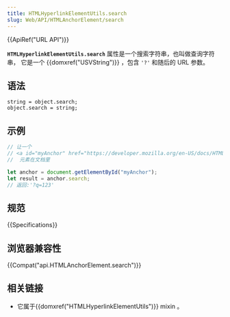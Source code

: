 ```yaml
---
title: HTMLHyperlinkElementUtils.search
slug: Web/API/HTMLAnchorElement/search
---
```

{{ApiRef("URL API")}}

**`HTMLHyperlinkElementUtils.search`** 属性是一个搜索字符串，也叫做查询字符串， 它是一个 {{domxref("USVString")}} ，包含 `'?'` 和随后的 URL 参数。

## 语法

```plain
string = object.search;
object.search = string;
```

## 示例

```js
// 让一个
// <a id="myAnchor" href="https://developer.mozilla.org/en-US/docs/HTMLHyperlinkElementUtils.search?q=123" />
//  元素在文档里

let anchor = document.getElementById("myAnchor");
let result = anchor.search;
// 返回:'?q=123'
```

## 规范

{{Specifications}}

## 浏览器兼容性

{{Compat("api.HTMLAnchorElement.search")}}

## 相关链接

- 它属于{{domxref("HTMLHyperlinkElementUtils")}} mixin 。
